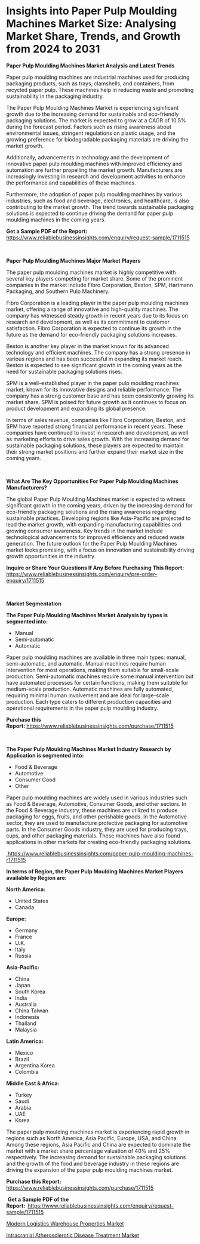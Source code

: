 <p><h1>Insights into Paper Pulp Moulding Machines Market Size: Analysing Market Share, Trends, and Growth from 2024 to 2031</h1></p><p><strong>Paper Pulp Moulding Machines Market Analysis and Latest Trends</strong></p>
<p><p>Paper pulp moulding machines are industrial machines used for producing packaging products, such as trays, clamshells, and containers, from recycled paper pulp. These machines help in reducing waste and promoting sustainability in the packaging industry.</p><p>The Paper Pulp Moulding Machines Market is experiencing significant growth due to the increasing demand for sustainable and eco-friendly packaging solutions. The market is expected to grow at a CAGR of 10.5% during the forecast period. Factors such as rising awareness about environmental issues, stringent regulations on plastic usage, and the growing preference for biodegradable packaging materials are driving the market growth.</p><p>Additionally, advancements in technology and the development of innovative paper pulp moulding machines with improved efficiency and automation are further propelling the market growth. Manufacturers are increasingly investing in research and development activities to enhance the performance and capabilities of these machines.</p><p>Furthermore, the adoption of paper pulp moulding machines by various industries, such as food and beverage, electronics, and healthcare, is also contributing to the market growth. The trend towards sustainable packaging solutions is expected to continue driving the demand for paper pulp moulding machines in the coming years.</p></p>
<p><strong>Get a Sample PDF of the Report:&nbsp;</strong> <a href="https://www.reliablebusinessinsights.com/enquiry/request-sample/1711515">https://www.reliablebusinessinsights.com/enquiry/request-sample/1711515</a></p>
<p>&nbsp;</p>
<p><strong>Paper Pulp Moulding Machines Major Market Players</strong></p>
<p><p>The paper pulp moulding machines market is highly competitive with several key players competing for market share. Some of the prominent companies in the market include Fibro Corporation, Beston, SPM, Hartmann Packaging, and Southern Pulp Machinery.</p><p>Fibro Corporation is a leading player in the paper pulp moulding machines market, offering a range of innovative and high-quality machines. The company has witnessed steady growth in recent years due to its focus on research and development, as well as its commitment to customer satisfaction. Fibro Corporation is expected to continue its growth in the future as the demand for eco-friendly packaging solutions increases.</p><p>Beston is another key player in the market known for its advanced technology and efficient machines. The company has a strong presence in various regions and has been successful in expanding its market reach. Beston is expected to see significant growth in the coming years as the need for sustainable packaging solutions rises.</p><p>SPM is a well-established player in the paper pulp moulding machines market, known for its innovative designs and reliable performance. The company has a strong customer base and has been consistently growing its market share. SPM is poised for future growth as it continues to focus on product development and expanding its global presence.</p><p>In terms of sales revenue, companies like Fibro Corporation, Beston, and SPM have reported strong financial performance in recent years. These companies have continued to invest in research and development, as well as marketing efforts to drive sales growth. With the increasing demand for sustainable packaging solutions, these players are expected to maintain their strong market positions and further expand their market size in the coming years.</p></p>
<p>&nbsp;</p>
<p><strong>What Are The Key Opportunities For Paper Pulp Moulding Machines Manufacturers?</strong></p>
<p><p>The global Paper Pulp Moulding Machines market is expected to witness significant growth in the coming years, driven by the increasing demand for eco-friendly packaging solutions and the rising awareness regarding sustainable practices. Developing regions like Asia-Pacific are projected to lead the market growth, with expanding manufacturing capabilities and growing consumer awareness. Key trends in the market include technological advancements for improved efficiency and reduced waste generation. The future outlook for the Paper Pulp Moulding Machines market looks promising, with a focus on innovation and sustainability driving growth opportunities in the industry.</p></p>
<p><strong>Inquire or Share Your Questions If Any Before Purchasing This Report:</strong> <a href="https://www.reliablebusinessinsights.com/enquiry/pre-order-enquiry/1711515">https://www.reliablebusinessinsights.com/enquiry/pre-order-enquiry/1711515</a></p>
<p>&nbsp;</p>
<p><strong>Market Segmentation</strong></p>
<p><strong>The Paper Pulp Moulding Machines Market Analysis by types is segmented into:</strong></p>
<p><ul><li>Manual</li><li>Semi-automatic</li><li>Automatic</li></ul></p>
<p><p>Paper pulp moulding machines are available in three main types: manual, semi-automatic, and automatic. Manual machines require human intervention for most operations, making them suitable for small-scale production. Semi-automatic machines require some manual intervention but have automated processes for certain functions, making them suitable for medium-scale production. Automatic machines are fully automated, requiring minimal human involvement and are ideal for large-scale production. Each type caters to different production capacities and operational requirements in the paper pulp moulding industry.</p></p>
<p><strong>Purchase this Report:&nbsp;</strong><a href="https://www.reliablebusinessinsights.com/purchase/1711515">https://www.reliablebusinessinsights.com/purchase/1711515</a></p>
<p>&nbsp;</p>
<p><strong>The Paper Pulp Moulding Machines Market Industry Research by Application is segmented into:</strong></p>
<p><ul><li>Food & Beverage</li><li>Automotive</li><li>Consumer Good</li><li>Other</li></ul></p>
<p><p>Paper pulp moulding machines are widely used in various industries such as Food & Beverage, Automotive, Consumer Goods, and other sectors. In the Food & Beverage industry, these machines are utilized to produce packaging for eggs, fruits, and other perishable goods. In the Automotive sector, they are used to manufacture protective packaging for automotive parts. In the Consumer Goods industry, they are used for producing trays, cups, and other packaging materials. These machines have also found applications in other markets for creating eco-friendly packaging solutions.</p></p>
<p><a href="https://www.reliablebusinessinsights.com/paper-pulp-moulding-machines-r1711515">&nbsp;https://www.reliablebusinessinsights.com/paper-pulp-moulding-machines-r1711515</a></p>
<p><strong>In terms of Region, the Paper Pulp Moulding Machines Market Players available by Region are:</strong></p>
<p>
    <p> <strong> North America: </strong>
        <ul>
            <li>United States</li>
            <li>Canada</li>
        </ul>
        </p> 
    <p> <strong> Europe: </strong>
        <ul>
            <li>Germany</li>
            <li>France</li>
            <li>U.K.</li>
            <li>Italy</li>
            <li>Russia</li>
        </ul>
        </p> 
    <p> <strong> Asia-Pacific: </strong>
        <ul>
            <li>China</li>
            <li>Japan</li>
            <li>South Korea</li>
            <li>India</li>
            <li>Australia</li>
            <li>China Taiwan</li>
            <li>Indonesia</li>
            <li>Thailand</li>
            <li>Malaysia</li>
        </ul>
        </p> 
    <p> <strong> Latin America: </strong>
        <ul>
            <li>Mexico</li>
            <li>Brazil</li>
            <li>Argentina Korea</li>
            <li>Colombia</li>
        </ul>
        </p> 
    <p> <strong> Middle East & Africa: </strong>
        <ul>
            <li>Turkey</li>
            <li>Saudi</li>
            <li>Arabia</li>
            <li>UAE</li>
            <li>Korea</li>
        </ul>
    </p>
    </p>
<p><p>The paper pulp moulding machines market is experiencing rapid growth in regions such as North America, Asia Pacific, Europe, USA, and China. Among these regions, Asia Pacific and China are expected to dominate the market with a market share percentage valuation of 40% and 25% respectively. The increasing demand for sustainable packaging solutions and the growth of the food and beverage industry in these regions are driving the expansion of the paper pulp moulding machines market.</p></p>
<p><strong>Purchase this Report: </strong><a href="https://www.reliablebusinessinsights.com/purchase/1711515">https://www.reliablebusinessinsights.com/purchase/1711515</a></p>
<p>&nbsp;<strong>Get a Sample PDF of the Report:&nbsp;&nbsp;</strong><a href="https://www.reliablebusinessinsights.com/enquiry/request-sample/1711515">https://www.reliablebusinessinsights.com/enquiry/request-sample/1711515</a></p>
<p><strong></strong></p>
<p><p><a href="https://issuu.com/reportprime-2/docs/modern-logistics-warehouse-properties-market-size-">Modern Logistics Warehouse Properties Market</a></p><p><a href="https://github.com/AndreanneHane2023/Market-Research-Report-List-2/blob/main/intracranial-atherosclerotic-disease-treatment-market.md">Intracranial Atherosclerotic Disease Treatment Market</a></p></p>